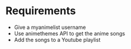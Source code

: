 # Requirements

- Give a myanimelist username
- Use animethemes API to get the anime songs
- Add the songs to a Youtube playlist

